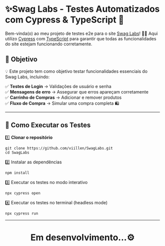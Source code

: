 #  ✨Swag Labs - Testes Automatizados com Cypress & TypeScript 💜



Bem-vinda(o) ao meu projeto de testes e2e para o site [Swag Labs](https://www.saucedemo.com/)! 🌸✨
Aqui utilizo [Cypress](https://www.cypress.io/) com [TypeScript](https://www.typescriptlang.org/) para garantir que todas as funcionalidades do site estejam funcionando corretamente.


## 🎯 Objetivo

💡 Este projeto tem como objetivo testar funcionalidades essenciais do Swag Labs, incluindo:

✅ **Testes de Login** → Validações de usuário e senha  
✅ **Mensagens de erro** → Assegurar que erros apareçam corretamente  
✅ **Carrinho de Compras** → Adicionar e remover produtos  
✅ **Fluxo de Compra** → Simular uma compra completa 🛍

---


## 🚀 Como Executar os Testes

1️⃣ **Clonar o repositório**
```
git clone https://github.com/viillen/SwagLabs.git
cd SwagLabs
```
2️⃣ Instalar as dependências
```
npm install
```
3️⃣ Executar os testes no modo interativo
```
npx cypress open
```
4️⃣ Executar os testes no terminal (headless mode)
```
npx cypress run
```
---

# <p align="center">Em desenvolvimento...⚙</p>

